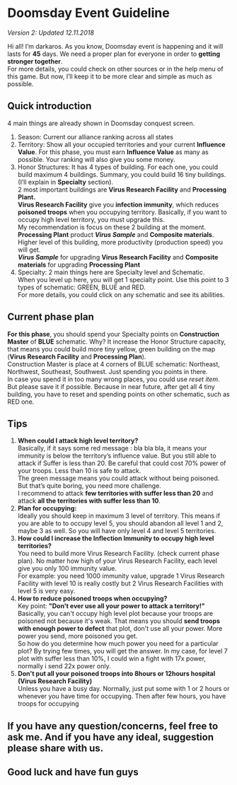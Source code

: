 
<h1 id="doomsday-event-guideline">Doomsday Event Guideline</h1>
<i>Version 2: Updated 12.11.2018</i>
<p>Hi all! I’m darkaros. As you know, Doomsday event is happening and it will lasts for <strong>45</strong> days. We need a proper plan for everyone in order to <strong>getting stronger together</strong>.<br>
For more details, you could check on other sources or in the help menu of this game. But now, I’ll keep it to be more clear and simple as much as possible.</p>
<h2 id="quick-introduction">Quick introduction</h2>
<p>4 main things are already shown in Doomsday conquest screen.</p>
<ol>
<li>Season: Current our alliance ranking across all states</li>
<li>Territory: Show all your occupied territories and your current <strong>Influence Value</strong>. For this phase, you must earn <strong>Influence Value</strong> as many as possible. Your ranking will also give you some money.</li>
<li>Honor Structures: It has 4 types of building. For each one, you could build maximum 4 buildings. Summary, you could build 16 tiny buildings. (I’ll explain in <strong>Specialty</strong> section).<br>
2 most important buildings are <strong>Virus Research Facility</strong> and <strong>Processing Plant.</strong><br>
<strong>Virus Research Facility</strong> give you <strong>infection immunity</strong>, which reduces <strong>poisoned troops</strong> when you occupying territory. Basically, if you want to occupy high level territory, you must upgrade this.<br> My recommendation is focus on these 2 building at the moment. <br>
<strong>Processing Plant</strong> product <em><strong>Virus Sample</strong></em> and <strong>Composite materials</strong>. Higher level of this building, more productivity (production speed) you will get.<br>
<em><strong>Virus Sample</strong></em> for upgrading <strong>Virus Research Facility</strong> and <strong>Composite materials</strong> for upgrading <strong>Processing Plant</strong></li>
<li>Specialty: 2 main things here are Specialty level and Schematic.<br>
When you level up here, you will get 1 specialty point. Use this point to 3 types of schematic: GREEN, BLUE and RED.<br>
For more details, you could click on any schematic and see its abilities.</li>
</ol>
<h2 id="current-phase-plan">Current phase plan</h2>
<p><strong>For this phase</strong>, you should spend your Specialty points on <strong>Construction Master</strong> of <strong>BLUE</strong> schematic. Why? It increase the Honor Structure capacity, that means you could build more tiny yellow, green building on the map (<strong>Virus Research Facility</strong> and <strong>Processing Plan</strong>).<br>
Construction Master is place at 4 corners of BLUE schematic: Northeast, Northwest, Southeast, Southwest. Just spending you points in there.<br>
In case you spend it in too many wrong places, you could use <em>reset item</em>. But please save it if possible. Because in near future, after get all 4 tiny building, you have to reset and spending points on other schematic, such as RED one.</p>
<h2 id="tips">Tips</h2>
<ol>
<li><b>When could I attack high level territory?</b><br>
Basically, if it says some red message : bla bla bla, it means your immunity is below the territory’s influence value. But you still able to attack if Suffer is less than 20. Be careful that could cost 70% power of your troops. Less than 10 is safe to attack.<br>
The green message means you could attack without being poisoned. But that’s quite boring, you need more challenge.<br>
I recommend to attack <strong>few territories with suffer less than 20</strong> and attack <strong>all the territories with suffer less than 10</strong>.</li>
<li><b>Plan for occupying:</b><br>
Ideally you should keep in maximum 3 level of territory. This means if you are able to to occupy level 5, you should abandon all level 1 and 2, maybe 3 as well. So you will have only level 4 and level 5 territories.</li>
<li><b>How could I increase the Inflection Immunity to occupy high level territories?</b><br>
You need to build more Virus Research Facility. (check current phase plan). No matter how high of your Virus Research Facility, each level give you only 100 immunity value.<br>
For example: you need 1000 immunity value, upgrade 1 Virus Research Facility with level 10 is really costly but 2 Virus Research Facilities with level 5 is very easy.</li>
<li><b>How to reduce poisoned troops when occupying?</b><br>
Key point: <b>"Don't ever use all your power to attack a territory!"</b><br>
Basically, you can't occupy high level plot because your troops are poisoned not because it's weak. That means you should <b>send troops with enough power to defect</b> that plot, don't use all your power. More power you send, more poisoned you get. <br>So how do you determine how much power you need for a particular plot? By trying few times, you will get the answer. In my case, for level 7 plot with suffer less than 10%, I could win a fight with 17x power, normally i send 22x power only.
</li>
<li><b>Don't put all your poisoned troops into 8hours or 12hours hospital (Virus Research Facility)</b></li>
Unless you have a busy day. Normally, just put some with 1 or 2 hours or whenever you have time for occupying. Then after few hours, you have troops for occupying
</ol>
<h2 id="if-you-have-any-questionconcerns-feel-free-to-ask-me.-and-if-you-have-any-ideal-suggestion--please-share-with-us.">If you have any question/concerns, feel free to ask me. And if you have any ideal, suggestion  please share with us.</h2>
<h2 id="good-luck-and-have-fun-guys">Good luck and have fun guys</h2>


